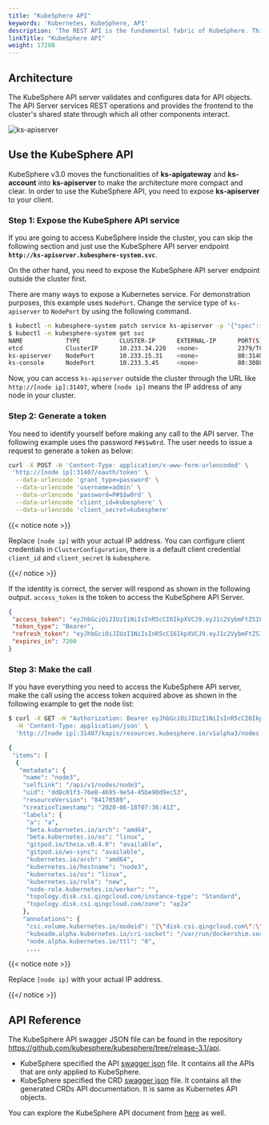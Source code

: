 ```yaml
---
title: "KubeSphere API"
keywords: 'Kubernetes, KubeSphere, API'
description: 'The REST API is the fundamental fabric of KubeSphere. This guide shows you how to access the KubeSphere API server.'
linkTitle: "KubeSphere API"
weight: 17200
---
```


## Architecture

The KubeSphere API server validates and configures data for API objects. The API Server services REST operations and provides the frontend to the cluster's shared state through which all other components interact.

![ks-apiserver](/images/docs/v3.3/reference/kubesphere-api/ks-apiserver.png)

## Use the KubeSphere API

KubeSphere v3.0 moves the functionalities of **ks-apigateway** and **ks-account** into **ks-apiserver** to make the architecture more compact and clear. In order to use the KubeSphere API, you need to expose **ks-apiserver** to your client.


### Step 1: Expose the KubeSphere API service

If you are going to access KubeSphere inside the cluster, you can skip the following section and just use the KubeSphere API server endpoint **`http://ks-apiserver.kubesphere-system.svc`**.

On the other hand, you need to expose the KubeSphere API server endpoint outside the cluster first.

There are many ways to expose a Kubernetes service. For demonstration purposes, this example uses `NodePort`. Change the service type of `ks-apiserver` to `NodePort` by using the following command.

```bash
$ kubectl -n kubesphere-system patch service ks-apiserver -p '{"spec":{"type":"NodePort"}}'
$ kubectl -n kubesphere-system get svc
NAME            TYPE           CLUSTER-IP      EXTERNAL-IP      PORT(S)              AGE
etcd            ClusterIP      10.233.34.220   <none>           2379/TCP             44d
ks-apiserver    NodePort       10.233.15.31    <none>           80:31407/TCP         49d
ks-console      NodePort       10.233.3.45     <none>           80:30880/TCP         49d
```

Now, you can access `ks-apiserver` outside the cluster through the URL like `http://[node ip]:31407`, where `[node ip]` means the IP address of any node in your cluster.

### Step 2: Generate a token

You need to identify yourself before making any call to the API server. The following example uses the password `P#$$w0rd`. The user needs to issue a request to generate a token as below:

```bash
curl -X POST -H 'Content-Type: application/x-www-form-urlencoded' \
 'http://[node ip]:31407/oauth/token' \
  --data-urlencode 'grant_type=password' \
  --data-urlencode 'username=admin' \
  --data-urlencode 'password=P#$$w0rd' \
  --data-urlencode 'client_id=kubesphere' \
  --data-urlencode 'client_secret=kubesphere'
```

{{< notice note >}}

Replace `[node ip]` with your actual IP address. You can configure client credentials in `ClusterConfiguration`, there is a default client credential `client_id` and `client_secret` is `kubesphere`.

{{</ notice >}}

If the identity is correct, the server will respond as shown in the following output. `access_token` is the token to access the KubeSphere API Server.

```json
{
 "access_token": "eyJhbGciOiJIUzI1NiIsInR5cCI6IkpXVCJ9.eyJ1c2VybmFtZSI6ImFkbWluIiwidWlkIjoiYTlhNjJmOTEtYWQ2Yi00MjRlLWIxNWEtZTFkOTcyNmUzNDFhIiwidG9rZW5fdHlwZSI6ImFjY2Vzc190b2tlbiIsImV4cCI6MTYwMDg1MjM5OCwiaWF0IjoxNjAwODQ1MTk4LCJpc3MiOiJrdWJlc3BoZXJlIiwibmJmIjoxNjAwODQ1MTk4fQ.Hcyf-CPMeq8XyQQLz5PO-oE1Rp1QVkOeV_5J2oX1hvU",
 "token_type": "Bearer",
 "refresh_token": "eyJhbGciOiJIUzI1NiIsInR5cCI6IkpXVCJ9.eyJ1c2VybmFtZSI6ImFkbWluIiwidWlkIjoiYTlhNjJmOTEtYWQ2Yi00MjRlLWIxNWEtZTFkOTcyNmUzNDFhIiwidG9rZW5fdHlwZSI6InJlZnJlc2hfdG9rZW4iLCJleHAiOjE2MDA4NTk1OTgsImlhdCI6MTYwMDg0NTE5OCwiaXNzIjoia3ViZXNwaGVyZSIsIm5iZiI6MTYwMDg0NTE5OH0.PerssCLVXJD7BuCF3Ow8QUNYLQxjwqC8m9iOkRRD6Tc",
 "expires_in": 7200
}
```

### Step 3: Make the call

If you have everything you need to access the KubeSphere API server, make the call using the access token acquired above as shown in the following example to get the node list:

```bash
$ curl -X GET -H "Authorization: Bearer eyJhbGciOiJIUzI1NiIsInR5cCI6IkpXVCJ9.eyJ1c2VybmFtZSI6ImFkbWluIiwidWlkIjoiYTlhNjJmOTEtYWQ2Yi00MjRlLWIxNWEtZTFkOTcyNmUzNDFhIiwidG9rZW5fdHlwZSI6ImFjY2Vzc190b2tlbiIsImV4cCI6MTYwMDg1MjM5OCwiaWF0IjoxNjAwODQ1MTk4LCJpc3MiOiJrdWJlc3BoZXJlIiwibmJmIjoxNjAwODQ1MTk4fQ.Hcyf-CPMeq8XyQQLz5PO-oE1Rp1QVkOeV_5J2oX1hvU" \
  -H 'Content-Type: application/json' \
  'http://[node ip]:31407/kapis/resources.kubesphere.io/v1alpha3/nodes'

{
 "items": [
  {
   "metadata": {
    "name": "node3",
    "selfLink": "/api/v1/nodes/node3",
    "uid": "dd8c01f3-76e8-4695-9e54-45be90d9ec53",
    "resourceVersion": "84170589",
    "creationTimestamp": "2020-06-18T07:36:41Z",
    "labels": {
     "a": "a",
     "beta.kubernetes.io/arch": "amd64",
     "beta.kubernetes.io/os": "linux",
     "gitpod.io/theia.v0.4.0": "available",
     "gitpod.io/ws-sync": "available",
     "kubernetes.io/arch": "amd64",
     "kubernetes.io/hostname": "node3",
     "kubernetes.io/os": "linux",
     "kubernetes.io/role": "new",
     "node-role.kubernetes.io/worker": "",
     "topology.disk.csi.qingcloud.com/instance-type": "Standard",
     "topology.disk.csi.qingcloud.com/zone": "ap2a"
    },
    "annotations": {
     "csi.volume.kubernetes.io/nodeid": "{\"disk.csi.qingcloud.com\":\"i-icjxhi1e\"}",
     "kubeadm.alpha.kubernetes.io/cri-socket": "/var/run/dockershim.sock",
     "node.alpha.kubernetes.io/ttl": "0",
     ....
```

{{< notice note >}}

Replace `[node ip]` with your actual IP address.

{{</ notice >}}

## API Reference

The KubeSphere API swagger JSON file can be found in the repository https://github.com/kubesphere/kubesphere/tree/release-3.1/api.

- KubeSphere specified the API [swagger json](https://github.com/kubesphere/kubesphere/blob/release-3.1/api/ks-openapi-spec/swagger.json) file. It contains all the APIs that are only applied to KubeSphere.
- KubeSphere specified the CRD [swagger json](https://github.com/kubesphere/kubesphere/blob/release-3.1/api/openapi-spec/swagger.json) file. It contains all the generated CRDs API documentation. It is same as Kubernetes API objects.

You can explore the KubeSphere API document from [here](https://kubesphere.io/api/kubesphere) as well.
